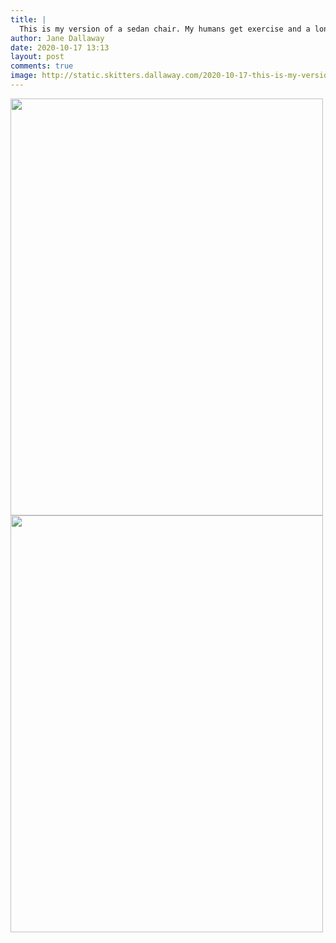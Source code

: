 ```yaml
---
title: |
  This is my version of a sedan chair. My humans get exercise and a longer walk, I get to rest and feel like royalty.
author: Jane Dallaway
date: 2020-10-17 13:13
layout: post
comments: true
image: http://static.skitters.dallaway.com/2020-10-17-this-is-my-version-of-a-sedan-chair--my-humans-get-exercise-and-a-longer-walk--i-get-to-rest-and-feel-like-royalty-thumb-1-IMG-0153.JPG
---
```


<div>
        <a href="http://static.skitters.dallaway.com/2020-10-17-this-is-my-version-of-a-sedan-chair--my-humans-get-exercise-and-a-longer-walk--i-get-to-rest-and-feel-like-royalty-fullsize-1-IMG-0153.JPG">
          <img src="http://static.skitters.dallaway.com/2020-10-17-this-is-my-version-of-a-sedan-chair--my-humans-get-exercise-and-a-longer-walk--i-get-to-rest-and-feel-like-royalty-thumb-1-IMG-0153.JPG" width="500" height="667"/>
        </a>
      </div><div>
        <a href="http://static.skitters.dallaway.com/2020-10-17-this-is-my-version-of-a-sedan-chair--my-humans-get-exercise-and-a-longer-walk--i-get-to-rest-and-feel-like-royalty-fullsize-2-IMG-0154.JPG">
          <img src="http://static.skitters.dallaway.com/2020-10-17-this-is-my-version-of-a-sedan-chair--my-humans-get-exercise-and-a-longer-walk--i-get-to-rest-and-feel-like-royalty-thumb-2-IMG-0154.JPG" width="500" height="667"/>
        </a>
      </div>


  
      